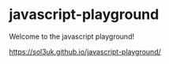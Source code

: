 # javascript-playground
 
 Welcome to the javascript playground!
 
 https://sol3uk.github.io/javascript-playground/
